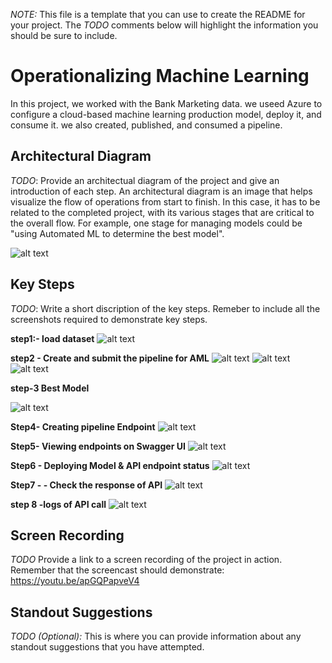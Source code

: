 *NOTE:* This file is a template that you can use to create the README for your project. The *TODO* comments below will highlight the information you should be sure to include.


# Operationalizing Machine Learning
In this project, we worked with the Bank Marketing data. we useed Azure to configure a cloud-based machine learning production model, deploy it, and consume it. we also created, published, and consumed a pipeline.

## Architectural Diagram

*TODO*: Provide an architectual diagram of the project and give an introduction of each step. An architectural diagram is an image that helps visualize the flow of operations from start to finish. In this case, it has to be related to the completed project, with its various stages that are critical to the overall flow. For example, one stage for managing models could be "using Automated ML to determine the best model". 

![alt text](https://github.com/Keshav-agrawal2829/Udacity-azureML-project-2/blob/main/arch1.PNG)

## Key Steps
*TODO*: Write a short discription of the key steps. Remeber to include all the screenshots required to demonstrate key steps. 

**step1:- load dataset**
![alt text](https://github.com/Keshav-agrawal2829/Udacity-azureML-project-2/blob/main/bench_mark_data.PNG)

**step2 - Create and submit the pipeline for AML**
![alt text](https://github.com/Keshav-agrawal2829/Udacity-azureML-project-2/blob/main/aml_pipeline.PNG)
![alt text](https://github.com/Keshav-agrawal2829/Udacity-azureML-project-2/blob/main/pipeline_widget.PNG)
![alt text](https://github.com/Keshav-agrawal2829/Udacity-azureML-project-2/blob/main/schedule_run.PNG)

**step-3 Best Model**

![alt text](https://github.com/Keshav-agrawal2829/Udacity-azureML-project-2/blob/main/best_model.PNG)

**Step4- Creating pipeline Endpoint**
![alt text](https://github.com/Keshav-agrawal2829/Udacity-azureML-project-2/blob/main/pipeline_endpoint.PNG)

**Step5- Viewing endpoints on Swagger UI**
![alt text](https://github.com/Keshav-agrawal2829/Udacity-azureML-project-2/blob/main/swagger.PNG)


**Step6 - Deploying Model & API endpoint status**
![alt text](https://github.com/Keshav-agrawal2829/Udacity-azureML-project-2/blob/main/app_insight.PNG)

**Step7 - - Check the response of API**
![alt text](https://github.com/Keshav-agrawal2829/Udacity-azureML-project-2/blob/main/response.PNG)

**step 8 -logs of API call**
![alt text](https://github.com/Keshav-agrawal2829/Udacity-azureML-project-2/blob/main/logs.PNG)
## Screen Recording
*TODO* Provide a link to a screen recording of the project in action. Remember that the screencast should demonstrate:
https://youtu.be/apGQPapveV4

## Standout Suggestions
*TODO (Optional):* This is where you can provide information about any standout suggestions that you have attempted.
